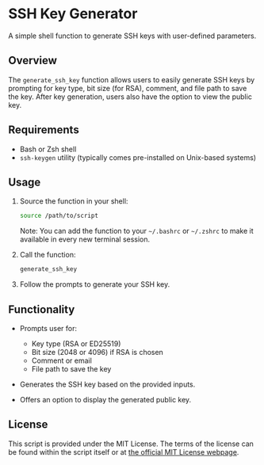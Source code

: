 
# SSH Key Generator

A simple shell function to generate SSH keys with user-defined parameters.

## Overview

The `generate_ssh_key` function allows users to easily generate SSH keys by prompting for key type, bit size (for RSA), comment, and file path to save the key. After key generation, users also have the option to view the public key.

## Requirements

- Bash or Zsh shell
- `ssh-keygen` utility (typically comes pre-installed on Unix-based systems)

## Usage

1. Source the function in your shell:

   ```bash
   source /path/to/script
   ```

   Note: You can add the function to your `~/.bashrc` or `~/.zshrc` to make it available in every new terminal session.

2. Call the function:

   ```bash
   generate_ssh_key
   ```

3. Follow the prompts to generate your SSH key.

## Functionality

- Prompts user for:
  - Key type (RSA or ED25519)
  - Bit size (2048 or 4096) if RSA is chosen
  - Comment or email
  - File path to save the key

- Generates the SSH key based on the provided inputs.
- Offers an option to display the generated public key.

## License

This script is provided under the MIT License. The terms of the license can be found within the script itself or at [the official MIT License webpage](https://opensource.org/licenses/MIT).
